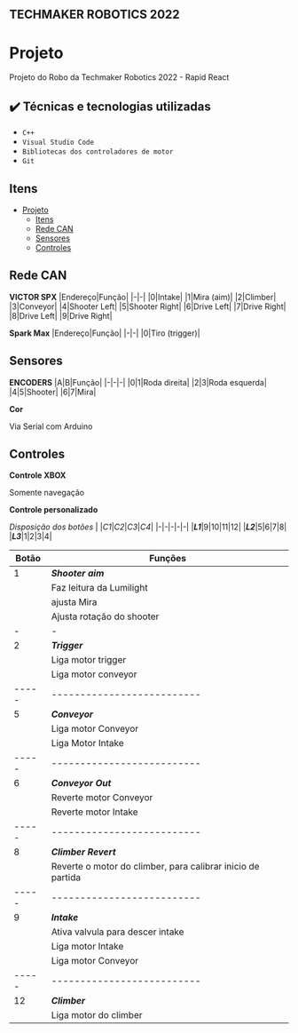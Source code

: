 ## TECHMAKER ROBOTICS 2022

# Projeto
Projeto do Robo da Techmaker Robotics 2022 - Rapid React

## ✔️ Técnicas e tecnologias utilizadas

- ``C++``
- ``Visual Studio Code``
- ``Bibliotecas dos controladores de motor``
- ``Git``
## Itens

- [Projeto](#projeto)
  - [Itens](#itens)
  - [Rede CAN <a name = "CAN"></a>](#rede-can-)
  - [Sensores <a name = "Sensors"></a>](#sensores-)
  - [Controles <a name = "controls"></a>](#controles-)

## Rede CAN <a name = "CAN"></a>

**VICTOR SPX**
|Endereço|Função|
|-|-|
|0|Intake|
|1|Mira (aim)|
|2|Climber|
|3|Conveyor|
|4|Shooter Left|
|5|Shooter Right|
|6|Drive Left|
|7|Drive Right|
|8|Drive Left|
|9|Drive Right|

**Spark Max**
|Endereço|Função|
|-|-|
|0|Tiro (trigger)|

## Sensores <a name = "Sensors"></a>

**ENCODERS**
|A|B|Função|
|-|-|-|
|0|1|Roda direita|
|2|3|Roda esquerda|
|4|5|Shooter|
|6|7|Mira|

**Cor**

Via Serial com Arduino

## Controles <a name = "controls"></a>

**Controle XBOX**

Somente navegação

**Controle personalizado**

*Disposição dos botões*
| |_C1_|_C2_|_C3_|_C4_|
|-|-|-|-|-|
|**_L1_**|9|10|11|12|
|**_L2_**|5|6|7|8|
|**_L3_**|1|2|3|4|
  
|Botão|Funções|
|-|-|
|1|***Shooter aim***|
| |Faz leitura da Lumilight|
| |ajusta Mira|
| |Ajusta rotação do shooter|
|-|-|
|2|***Trigger***|
| |Liga motor trigger|
| |Liga motor conveyor|
|-----|--------------------------|
|5|***Conveyor***|
| |Liga motor Conveyor|
| |Liga Motor Intake|
|-----|--------------------------|
|6|***Conveyor Out***|
| |Reverte motor Conveyor|
| |Reverte motor Intake|
|-----|--------------------------|
|8|***Climber Revert***|
| |Reverte o motor do climber, para calibrar inicio de partida|
|-----|--------------------------|
|9|***Intake***|
| |Ativa valvula para descer intake|
| |Liga motor Intake|
| |Liga motor Conveyor|
|-----|--------------------------|
|12|***Climber***|
|  |Liga motor do climber|
